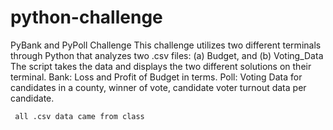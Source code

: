 # python-challenge
  PyBank and PyPoll Challenge
    This challenge utilizes two different terminals through Python that analyzes two .csv files: (a) Budget, and (b) Voting_Data
     The script takes the data and displays the two different solutions on their terminal.
     Bank: Loss and Profit of Budget in terms.
     Poll: Voting Data for candidates in a county, winner of vote, candidate voter turnout data per candidate. 
     
     all .csv data came from class
     
